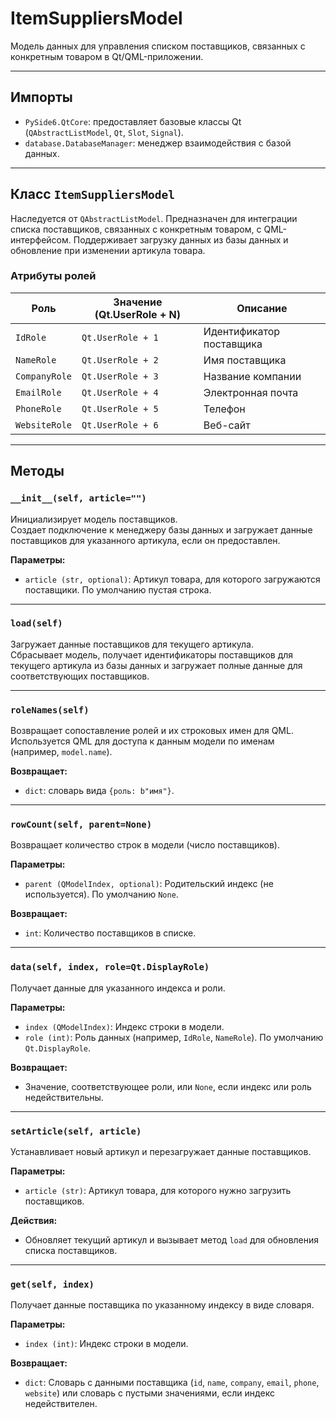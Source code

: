 # ItemSuppliersModel

Модель данных для управления списком поставщиков, связанных с конкретным товаром в Qt/QML-приложении.

---

## Импорты

- `PySide6.QtCore`: предоставляет базовые классы Qt (`QAbstractListModel`, `Qt`, `Slot`, `Signal`).
- `database.DatabaseManager`: менеджер взаимодействия с базой данных.

---

## Класс `ItemSuppliersModel`

Наследуется от `QAbstractListModel`. Предназначен для интеграции списка поставщиков, связанных с конкретным товаром, с QML-интерфейсом. Поддерживает загрузку данных из базы данных и обновление при изменении артикула товара.

### Атрибуты ролей

| Роль           | Значение (Qt.UserRole + N) | Описание                     |
|----------------|----------------------------|------------------------------|
| `IdRole`       | `Qt.UserRole + 1`          | Идентификатор поставщика     |
| `NameRole`     | `Qt.UserRole + 2`          | Имя поставщика               |
| `CompanyRole`  | `Qt.UserRole + 3`          | Название компании            |
| `EmailRole`    | `Qt.UserRole + 4`          | Электронная почта            |
| `PhoneRole`    | `Qt.UserRole + 5`          | Телефон                      |
| `WebsiteRole`  | `Qt.UserRole + 6`          | Веб-сайт                     |

---

## Методы

### `__init__(self, article="")`

Инициализирует модель поставщиков.  
Создает подключение к менеджеру базы данных и загружает данные поставщиков для указанного артикула, если он предоставлен.

**Параметры:**  
- `article (str, optional)`: Артикул товара, для которого загружаются поставщики. По умолчанию пустая строка.

---

### `load(self)`

Загружает данные поставщиков для текущего артикула.  
Сбрасывает модель, получает идентификаторы поставщиков для текущего артикула из базы данных и загружает полные данные для соответствующих поставщиков.

---

### `roleNames(self)`

Возвращает сопоставление ролей и их строковых имен для QML.  
Используется QML для доступа к данным модели по именам (например, `model.name`).

**Возвращает:**  
- `dict`: словарь вида `{роль: b"имя"}`.

---

### `rowCount(self, parent=None)`

Возвращает количество строк в модели (число поставщиков).

**Параметры:**  
- `parent (QModelIndex, optional)`: Родительский индекс (не используется). По умолчанию `None`.

**Возвращает:**  
- `int`: Количество поставщиков в списке.

---

### `data(self, index, role=Qt.DisplayRole)`

Получает данные для указанного индекса и роли.

**Параметры:**  
- `index (QModelIndex)`: Индекс строки в модели.
- `role (int)`: Роль данных (например, `IdRole`, `NameRole`). По умолчанию `Qt.DisplayRole`.

**Возвращает:**  
- Значение, соответствующее роли, или `None`, если индекс или роль недействительны.

---

### `setArticle(self, article)`

Устанавливает новый артикул и перезагружает данные поставщиков.

**Параметры:**  
- `article (str)`: Артикул товара, для которого нужно загрузить поставщиков.

**Действия:**  
- Обновляет текущий артикул и вызывает метод `load` для обновления списка поставщиков.

---

### `get(self, index)`

Получает данные поставщика по указанному индексу в виде словаря.

**Параметры:**  
- `index (int)`: Индекс строки в модели.

**Возвращает:**  
- `dict`: Словарь с данными поставщика (`id`, `name`, `company`, `email`, `phone`, `website`) или словарь с пустыми значениями, если индекс недействителен.